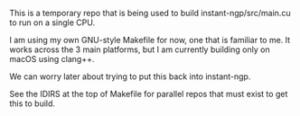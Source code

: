 This is a temporary repo that is being used to build instant-ngp/src/main.cu to run on a single CPU.

I am using my own GNU-style Makefile for now, one that is familiar to me.
It works across the 3 main platforms, but I am currently building only on macOS using clang++.

We can worry later about trying to put this back into instant-ngp.

See the IDIRS at the top of Makefile for parallel repos that must exist to get this to build.
